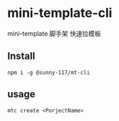 # mini-template-cli

mini-template 脚手架 快速拉模板

## Install

```
npm i -g @sunny-117/mt-cli
```

## usage

```
mtc create <PorjectName>
```

